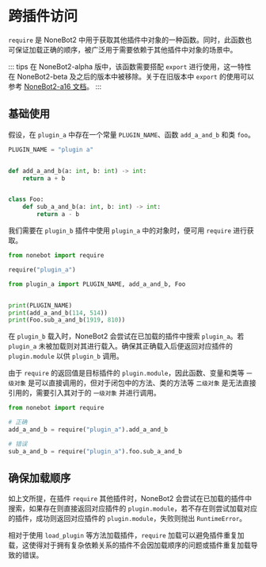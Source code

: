# 跨插件访问

`require` 是 NoneBot2 中用于获取其他插件中对象的一种函数。同时，此函数也可保证加载正确的顺序，被广泛用于需要依赖于其他插件中对象的场景中。

::: tips
在 NoneBot2-alpha 版中，该函数需要搭配 `export` 进行使用，这一特性在 NoneBot2-beta 及之后的版本中被移除。关于在旧版本中 `export` 的使用可以参考 [NoneBot2-a16 文档](https://61d3d9dbcadf413fd3238e89--nonebot2.netlify.app/advanced/export-and-require.html)。
:::

## 基础使用

假设，在 `plugin_a` 中存在一个常量 `PLUGIN_NAME`、函数 `add_a_and_b` 和类 `foo`。

```python title=plugin_a.py
PLUGIN_NAME = "plugin a"


def add_a_and_b(a: int, b: int) -> int:
    return a + b


class Foo:
    def sub_a_and_b(a: int, b: int) -> int:
        return a - b
```

我们需要在 `plugin_b` 插件中使用 `plugin_a` 中的对象时，便可用 `require` 进行获取。

```python title=plugin_b.py
from nonebot import require

require("plugin_a")

from plugin_a import PLUGIN_NAME, add_a_and_b, Foo


print(PLUGIN_NAME)
print(add_a_and_b(114, 514))
print(Foo.sub_a_and_b(1919, 810))
```

在 `plugin_b` 载入时，NoneBot2 会尝试在已加载的插件中搜索 `plugin_a`。若 `plugin_a` 未被加载则对其进行载入。确保其正确载入后便返回对应插件的 `plugin.module` 以供 `plugin_b` 调用。

由于 `require` 的返回值是目标插件的 `plugin.module`，因此函数、变量和类等 `一级对象` 是可以直接调用的，但对于闭包中的方法、类的方法等 `二级对象` 是无法直接引用的，需要引入其对于的 `一级对象` 并进行调用。

```python title=plugin_b.py
from nonebot import require

# 正确
add_a_and_b = require("plugin_a").add_a_and_b

# 错误
sub_a_and_b = require("plugin_a").foo.sub_a_and_b
```

## 确保加载顺序

如上文所提，在插件 `require` 其他插件时，NoneBot2 会尝试在已加载的插件中搜索，如果存在则直接返回对应插件的 `plugin.module`，若不存在则尝试加载对应的插件，成功则返回对应插件的 `plugin.module`，失败则抛出 `RuntimeError`。

相对于使用 `load_plugin` 等方法加载插件，`require` 加载可以避免插件重复加载，这使得对于拥有复杂依赖关系的插件不会因加载顺序的问题或插件重复加载导致的错误。
